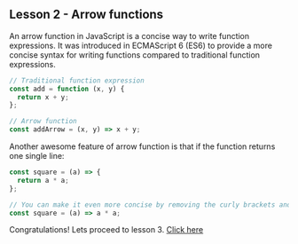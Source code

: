 ## Lesson 2 - Arrow functions

An arrow function in JavaScript is a concise way to write function expressions. It was introduced in ECMAScript 6 (ES6) to provide a more concise syntax for writing functions compared to traditional function expressions.

```js
// Traditional function expression
const add = function (x, y) {
  return x + y;
};

// Arrow function
const addArrow = (x, y) => x + y;
```

Another awesome feature of arrow function is that if the function returns one single line:

```js
const square = (a) => {
  return a * a;
};

// You can make it even more concise by removing the curly brackets and the return keyword altogether.
const square = (a) => a * a;
```

Congratulations! Lets proceed to lesson 3. [Click here](https://github.com/sharproyalz/todo-list-react-tutorial/blob/main/javascript_tutorial/3_lesson.md)
